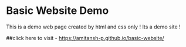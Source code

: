 # Basic Website Demo

This is a demo web page created by html and css only !
Its a demo site !

##click here to visit - https://amitansh-p.github.io/basic-website/

